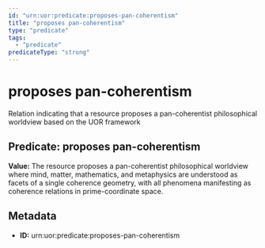 ```yaml
---
id: "urn:uor:predicate:proposes-pan-coherentism"
title: "proposes pan-coherentism"
type: "predicate"
tags:
  - "predicate"
predicateType: "strong"
---
```


# proposes pan-coherentism

Relation indicating that a resource proposes a pan-coherentist philosophical worldview based on the UOR framework

## Predicate: proposes pan-coherentism

**Value:** The resource proposes a pan-coherentist philosophical worldview where mind, matter, mathematics, and metaphysics are understood as facets of a single coherence geometry, with all phenomena manifesting as coherence relations in prime-coordinate space.

## Metadata

- **ID:** urn:uor:predicate:proposes-pan-coherentism
